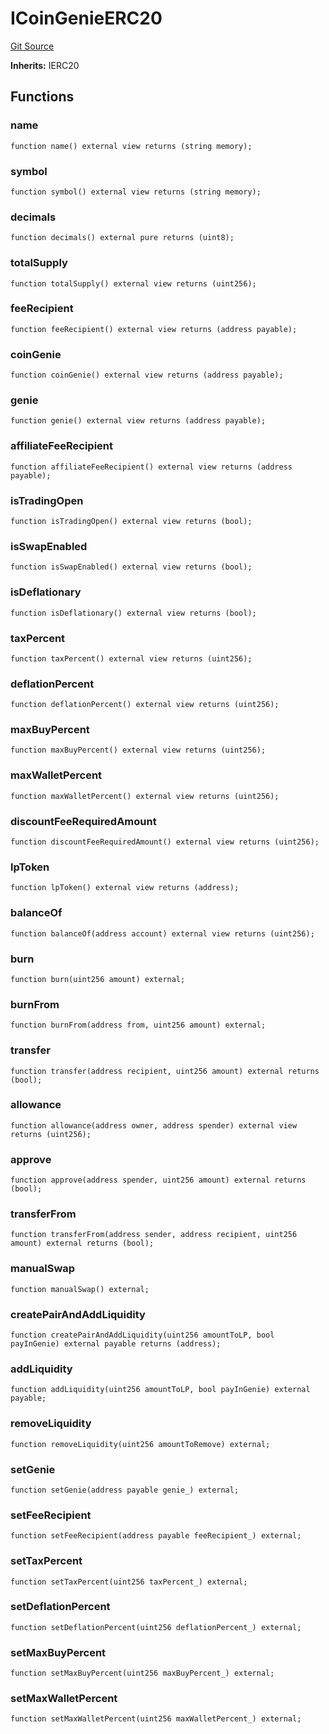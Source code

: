 # ICoinGenieERC20
[Git Source](https://github.com/neuro0x/CoinGenie-contracts/blob/23e9975ccf154969f8aabc50637080b24f12bd6c/contracts/token/ICoinGenieERC20.sol)

**Inherits:**
IERC20


## Functions
### name


```solidity
function name() external view returns (string memory);
```

### symbol


```solidity
function symbol() external view returns (string memory);
```

### decimals


```solidity
function decimals() external pure returns (uint8);
```

### totalSupply


```solidity
function totalSupply() external view returns (uint256);
```

### feeRecipient


```solidity
function feeRecipient() external view returns (address payable);
```

### coinGenie


```solidity
function coinGenie() external view returns (address payable);
```

### genie


```solidity
function genie() external view returns (address payable);
```

### affiliateFeeRecipient


```solidity
function affiliateFeeRecipient() external view returns (address payable);
```

### isTradingOpen


```solidity
function isTradingOpen() external view returns (bool);
```

### isSwapEnabled


```solidity
function isSwapEnabled() external view returns (bool);
```

### isDeflationary


```solidity
function isDeflationary() external view returns (bool);
```

### taxPercent


```solidity
function taxPercent() external view returns (uint256);
```

### deflationPercent


```solidity
function deflationPercent() external view returns (uint256);
```

### maxBuyPercent


```solidity
function maxBuyPercent() external view returns (uint256);
```

### maxWalletPercent


```solidity
function maxWalletPercent() external view returns (uint256);
```

### discountFeeRequiredAmount


```solidity
function discountFeeRequiredAmount() external view returns (uint256);
```

### lpToken


```solidity
function lpToken() external view returns (address);
```

### balanceOf


```solidity
function balanceOf(address account) external view returns (uint256);
```

### burn


```solidity
function burn(uint256 amount) external;
```

### burnFrom


```solidity
function burnFrom(address from, uint256 amount) external;
```

### transfer


```solidity
function transfer(address recipient, uint256 amount) external returns (bool);
```

### allowance


```solidity
function allowance(address owner, address spender) external view returns (uint256);
```

### approve


```solidity
function approve(address spender, uint256 amount) external returns (bool);
```

### transferFrom


```solidity
function transferFrom(address sender, address recipient, uint256 amount) external returns (bool);
```

### manualSwap


```solidity
function manualSwap() external;
```

### createPairAndAddLiquidity


```solidity
function createPairAndAddLiquidity(uint256 amountToLP, bool payInGenie) external payable returns (address);
```

### addLiquidity


```solidity
function addLiquidity(uint256 amountToLP, bool payInGenie) external payable;
```

### removeLiquidity


```solidity
function removeLiquidity(uint256 amountToRemove) external;
```

### setGenie


```solidity
function setGenie(address payable genie_) external;
```

### setFeeRecipient


```solidity
function setFeeRecipient(address payable feeRecipient_) external;
```

### setTaxPercent


```solidity
function setTaxPercent(uint256 taxPercent_) external;
```

### setDeflationPercent


```solidity
function setDeflationPercent(uint256 deflationPercent_) external;
```

### setMaxBuyPercent


```solidity
function setMaxBuyPercent(uint256 maxBuyPercent_) external;
```

### setMaxWalletPercent


```solidity
function setMaxWalletPercent(uint256 maxWalletPercent_) external;
```

